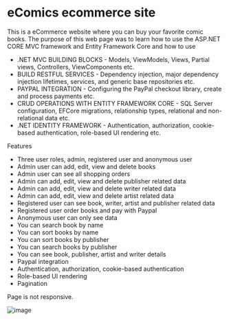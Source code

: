 # eComics ecommerce site

This is a eCommerce website where you can buy your favorite comic books.
The purpose of this web page was to learn how to use the ASP.NET CORE MVC framework 
and Entity Framework Core and how to use

  - .NET MVC BUILDING BLOCKS - Models, ViewModels, Views, Partial views, Controllers, ViewComponents etc.
  - BUILD RESTFUL SERVICES - Dependency injection, major dependency injection lifetimes, services, and generic base repositories etc.
  - PAYPAL INTEGRATION - Configuring the PayPal checkout library, create and process payments etc.
  - CRUD OPERATIONS WITH ENTITY FRAMEWORK CORE - SQL Server configuration, EFCore migrations, relationship types, relational and non-relational data etc.
  - .NET IDENTITY FRAMEWORK - Authentication, authorization, cookie-based authentication, role-based UI rendering etc.

Features
  - Three user roles, admin, registered user and anonymous user
  - Admin user can add, edit, view and delete books
  - Admin user can see all shopping orders
  - Admin can add, edit, view and delete publisher related data
  - Admin can add, edit, view and delete writer related data
  - Admin can add, edit, view and delete artist related data
  - Registered user can see book, writer, artist and publisher related data
  - Registered user order books and pay with Paypal
  - Anonymous user can only see data
  - You can search book by name
  - You can sort books by name
  - You can sort books by publisher
  - You can search books by publisher
  - You can see book, publisher, artist and writer details
  - Paypal integration
  - Authentication, authorization, cookie-based authentication
  - Role-based UI rendering
  - Pagination
 
 Page is not responsive.

![image](https://github.com/makask/eComics/assets/16080688/5ba74a2f-63d1-416b-91ea-4a24d685e046)
 
